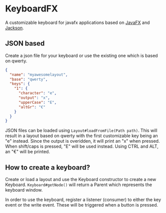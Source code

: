 # KeyboardFX
A customizable keyboard for javafx applications based on [JavaFX](https://github.com/openjfx) and [Jackson](https://github.com/FasterXML/jackson).

## JSON based
Create a json file for your keyboard or use the existing one which is based on qwerty.

```json
{
  "name": "myawesomelayout",
  "base": "qwerty",
  "keys": {
    "1": {
      "character": "e",
      "output": "x",
      "upperCase": "E",
      "altGr": "€"
    }
  }
}
```
JSON files can be loaded using `Layout#loadFromFile(Path path)`. This will result in a layout based on qwerty with the first customizable key being an "e" instead. Since the output is overidden, it will print an "x" when pressed. When shift/caps is pressed, "E" will be used instead. Using CTRL and ALT, an "€" will be printed.

## How to create a keyboard?
Create or load a layout and use the Keyboard constructor to create a new Keyboard. `Keyboard#getNode()` will return a Parent which represents the keyboard window.

In order to use the keyboard, register a listener (consumer) to either the key event or the write event. These will be triggered when a button is pressed.
